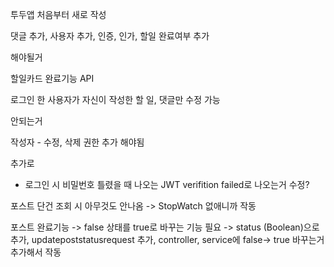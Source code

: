 투두앱 처음부터 새로 작성

댓글 추가, 사용자 추가, 인증, 인가, 할일 완료여부 추가

해야될거

할일카드 완료기능 API

로그인 한 사용자가 자신이 작성한 할 일, 댓글만 수정 가능


안되는거



작성자 - 수정, 삭제 권한 추가 해야됨


추가로

+ 로그인 시 비밀번호 틀렸을 때 나오는 JWT verifition failed로 나오는거 수정?


포스트 단건 조회 시 아무것도 안나옴 -> StopWatch 없애니까 작동

포스트 완료기능 -> false 상태를 true로 바꾸는 기능 필요
 -> status (Boolean)으로 추가, updatepoststatusrequest 추가, controller, service에 false-> true 바꾸는거 추가해서 작동


